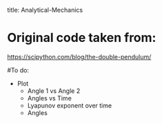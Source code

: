 title: Analytical-Mechanics

# Original code taken from:
https://scipython.com/blog/the-double-pendulum/

#To do:
* Plot
    * Angle 1 vs Angle 2
    * Angles vs Time 
    * Lyapunov exponent over time
    * Angles 
